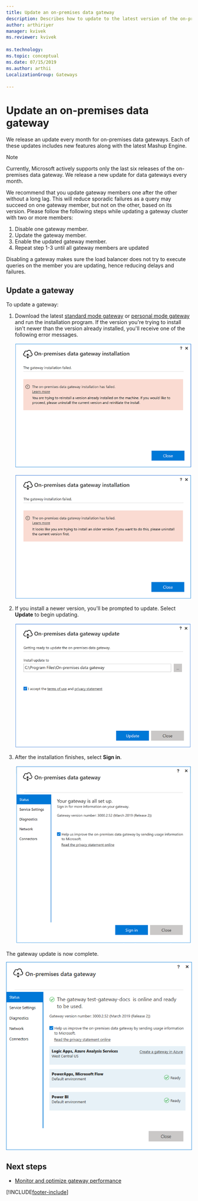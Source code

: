```yaml
---
title: Update an on-premises data gateway
description: Describes how to update to the latest version of the on-premises data gateway.
author: arthiriyer
manager: kvivek
ms.reviewer: kvivek

ms.technology:
ms.topic: conceptual
ms.date: 07/15/2019
ms.author: arthii
LocalizationGroup: Gateways

---
```


# Update an on-premises data gateway

We release an update every month for on-premises data gateways. Each of these updates includes new features along with the latest Mashup Engine.

> [!NOTE]
>Currently, Microsoft actively supports only the last six releases of the on-premises data gateway. We release a new update for data gateways every month.

We recommend that you update gateway members one after the other without a long lag. This will reduce sporadic failures as a query may succeed on one gateway member, but not on the other, based on its version. 
Please follow the following steps while updating a gateway cluster with two or more members:
1. Disable one gateway member.
2. Update the gateway member.
3. Enable the updated gateway member.
4. Repeat step 1-3 until all gateway members are updated

Disabling a gateway makes sure the load balancer does not try to execute queries on the member you are updating, hence reducing delays and failures.

## Update a gateway

To update a gateway:

1. Download the latest [standard mode gateway](https://go.microsoft.com/fwlink/?LinkId=2116849&clcid=0x409) or [personal mode gateway](https://go.microsoft.com/fwlink/?LinkId=2116848&clcid=0x409) and run the installation program. If the version you're trying to install isn't newer than the version already installed, you'll receive one of the following error messages.

   ![The update version is the same as the installed version.](media/service-gateway-update/gateway-same-version.png)

   ![The update version is older than the installed version.](media/service-gateway-update/gateway-old-version.png)

1. If you install a newer version, you'll be prompted to update. Select **Update** to begin updating.

   ![Getting ready to update.](media/service-gateway-update/update-getting-ready.png)

1. After the installation finishes, select **Sign in**.

   ![Gateway update sign-in.](media/service-gateway-update/gateway-update-signin.png)

The gateway update is now complete.

![The gateway update is complete.](media/service-gateway-update/gateway-update-complete.png)

## Next steps

* [Monitor and optimize gateway performance](service-gateway-performance.md)


[!INCLUDE[footer-include](../includes/footer-banner.md)]
